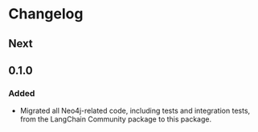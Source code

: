 # Changelog

## Next

## 0.1.0

### Added

- Migrated all Neo4j-related code, including tests and integration tests, from the LangChain Community package to this package.
